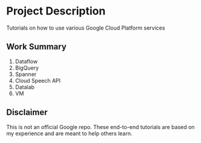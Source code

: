 # Project Description
Tutorials on how to use various Google Cloud Platform services

## Work Summary
1. Dataflow
2. BigQuery
3. Spanner
4. Cloud Speech API
5. Datalab
6. VM

## Disclaimer
This is not an official Google repo. These end-to-end tutorials are based on my experience and are meant to help others learn.
